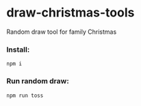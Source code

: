 # draw-christmas-tools
Random draw tool for family Christmas

### Install:
```
npm i
```

### Run random draw:
```
npm run toss
```
